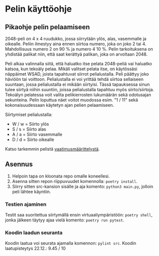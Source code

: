 # Pelin käyttöohje
## Pikaohje pelin pelaamiseen
2048-peli on 4 x 4 ruudukko, jossa siirrytään ylös, alas, vasemmalle ja oikealle. Peliin ilmestyy aina ennen siirtoa numero, joka on joko 2 tai 4. Mahdollisuus numero 2 on 90 % ja numero 4 10 %. Pelin tarkoituksena on yhdistää palikat niin, että saat kerättyä palikan, joka on arvoltaan 2048.

Peli alkaa valinnalla siitä, että haluatko itse pelata 2048-peliä vai haluatko katsoa, kun tekoäly pelaa. Mikäli valitset pelata itse, on käytössäsi näppäimet WSAD, joista tapahtuvat siirrot pelialustalla. Peli päättyy joko häviöön tai voittoon. Pelialustalla ei voi yrittää tehdä siirtoa sellaiseen suuntaan, jossa pelialustalla ei mikään siirtyisi. Tässä tapauksessa sinun tulee siirtyä niihin suuntiin, joissa pelialustalla tapahtuu myös siirto/siirtoja.
Tekoälyn pelatessa voit valita pelikierrosten lukumäärän sekä odotusajan sekunteina. Pelin loputtua näet voitot muodossa esim. "1 / 11" sekä kokonaisuudessaan käytetyn ajan pelien pelaamiseen.

Siirtymiset pelialustalla:

- W / w = Siirto ylös
- S / s = Siirto alas
- A / a = Siirto vasemmalle
- D / d = Siirto oikealle

Katso tarkemmin pelistä [vaatimusmäärittelystä](https://github.com/tikuisma/2048/blob/master/dokumentaatio/vaatimusmaarittely.md).

## Asennus
1. Helpoin tapa on kloonata repo omalle koneellesi.
2. Asenna sitten repon riippuvuudet komennolla: ``poetry install``.
3. Siirry sitten src-kansion sisälle ja aja komento: ``python3 main.py``, jolloin peli lähtee käyntiin.

### Testien ajaminen
Testit saa suoritettua siirtymällä ensin virtuaaliympäristöön: ``poetry shell``, jonka jälkeen täytyy ajaa vielä komento: ``poetry run pytest``.

### Koodin laadun seuranta
Koodin laatua voi seurata ajamalla komennon: ``pylint src``.
Koodin laatupisteytys 22.12.: 9.45 / 10